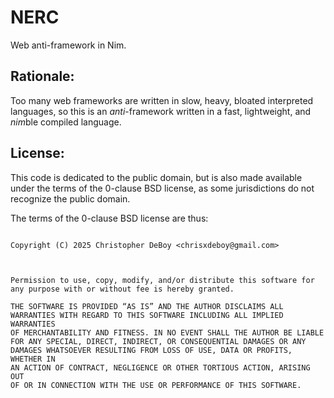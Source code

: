 # NERC

Web anti-framework in Nim.



## Rationale:

Too many web frameworks are written in slow, heavy, bloated interpreted languages, so this is an *anti*-framework written in a fast, lightweight, and *nim*ble compiled language.



## License:

This code is dedicated to the public domain, but is also made available under the terms of the 0-clause BSD license, as some jurisdictions do not recognize the public domain.



The terms of the 0-clause BSD license are thus:
```

Copyright (C) 2025 Christopher DeBoy <chrisxdeboy@gmail.com>



Permission to use, copy, modify, and/or distribute this software for  
any purpose with or without fee is hereby granted.

THE SOFTWARE IS PROVIDED “AS IS” AND THE AUTHOR DISCLAIMS ALL  
WARRANTIES WITH REGARD TO THIS SOFTWARE INCLUDING ALL IMPLIED WARRANTIES  
OF MERCHANTABILITY AND FITNESS. IN NO EVENT SHALL THE AUTHOR BE LIABLE  
FOR ANY SPECIAL, DIRECT, INDIRECT, OR CONSEQUENTIAL DAMAGES OR ANY  
DAMAGES WHATSOEVER RESULTING FROM LOSS OF USE, DATA OR PROFITS, WHETHER IN  
AN ACTION OF CONTRACT, NEGLIGENCE OR OTHER TORTIOUS ACTION, ARISING OUT  
OF OR IN CONNECTION WITH THE USE OR PERFORMANCE OF THIS SOFTWARE.
